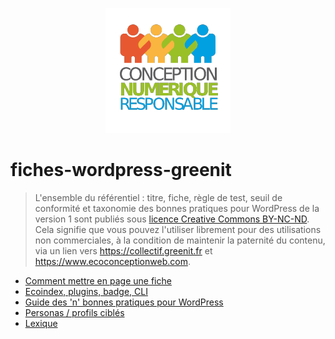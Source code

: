 <p align="center">
  <a href="https://collectif.greenit.fr/">
    <img alt="CNUMR" src="./assets/logo-cnumr.png" width="200" />
  </a>
</p>

# fiches-wordpress-greenit

> L'ensemble du référentiel : titre, fiche, règle de test, seuil de conformité et taxonomie des bonnes pratiques pour WordPress de la version 1 sont publiés sous [licence Creative Commons BY-NC-ND](LICENCE). Cela signifie que vous pouvez l'utiliser librement pour des utilisations non commerciales, à la condition de maintenir la paternité du contenu, via un lien vers https://collectif.greenit.fr et https://www.ecoconceptionweb.com.

- [Comment mettre en page une fiche](./best-practices-WordPress/template/README.md)
- [Ecoindex, plugins, badge, CLI](/Ecoindex,%20plugins,%20badge,%20CLI/README.md)
- [Guide des 'n' bonnes pratiques pour WordPress](/best-practices-WordPress/README.md)
- [Personas / profils ciblés](./personnas/README.md)
- [Lexique](./lexique/Lexique.md)
